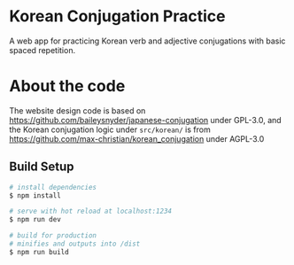 # Korean Conjugation Practice
A web app for practicing Korean verb and adjective conjugations with basic spaced repetition.

# About the code
The website design code is based on https://github.com/baileysnyder/japanese-conjugation under GPL-3.0, and the Korean conjugation logic under `src/korean/` is from https://github.com/max-christian/korean_conjugation under AGPL-3.0

## Build Setup
```bash
# install dependencies
$ npm install

# serve with hot reload at localhost:1234
$ npm run dev

# build for production
# minifies and outputs into /dist
$ npm run build
```